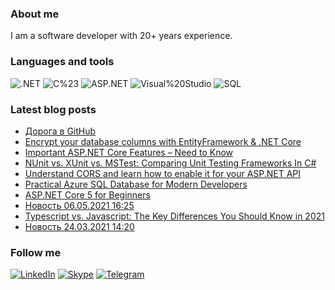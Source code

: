 ### About me
I am a software developer with 20+ years experience.

### Languages and tools
![.NET](https://img.shields.io/badge/-.NET-333537?style=for-the-badge&logo=.NET)
![C%23](https://img.shields.io/badge/-C%23-333537?style=for-the-badge&logo=C-Sharp)
![ASP.NET](https://img.shields.io/badge/-ASP.NET-333537?style=for-the-badge&logo=asp-net)
![Visual%20Studio](https://img.shields.io/badge/-Visual%20Studio-333537?style=for-the-badge&logo=visual-studio)
![SQL](https://img.shields.io/badge/-SQL-333537?style=for-the-badge&logo=sql)

### Latest blog posts
<!-- BLOG-POST-LIST:START -->
- [Дорога в GitHub](http://sd.blackball.lv/news/18806)
- [Encrypt your database columns with EntityFramework & .NET Core](http://sd.blackball.lv/articles/read/18805)
- [Important ASP.NET Core Features – Need to Know](http://sd.blackball.lv/articles/read/18804)
- [NUnit vs. XUnit vs. MSTest: Comparing Unit Testing Frameworks In C#](http://sd.blackball.lv/articles/read/18803)
- [Understand CORS and learn how to enable it for your ASP.NET API](http://sd.blackball.lv/articles/read/18802)
- [Practical Azure SQL Database for Modern Developers](http://sd.blackball.lv/books/18768)
- [ASP.NET Core 5 for Beginners](http://sd.blackball.lv/books/18762)
- [Новость 06.05.2021 16:25](http://sd.blackball.lv/news/18801)
- [Typescript vs. Javascript: The Key Differences You Should Know in 2021](http://sd.blackball.lv/articles/read/18799)
- [Новость 24.03.2021 14:20](http://sd.blackball.lv/news/18800)
<!-- BLOG-POST-LIST:END -->

### Follow me
[![LinkedIn](https://img.shields.io/badge/-LinkedIn-333537?style=for-the-badge&logo=LinkedIn)](https://www.linkedin.com/in/serg-drozdov/)
[![Skype](https://img.shields.io/badge/-Skype-333537?style=for-the-badge&logo=Skype)](skype:sergey-drozdov)
[![Telegram](https://img.shields.io/badge/-Telegram-333537?style=for-the-badge&logo=Telegram)](https://t.me/cyberserg80)

